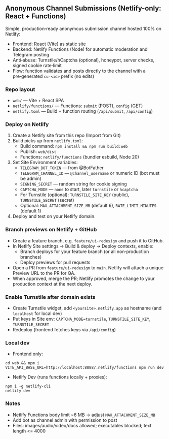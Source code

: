 ## Anonymous Channel Submissions (Netlify-only: React + Functions)

Simple, production‑ready anonymous submission channel hosted 100% on Netlify:
- Frontend: React (Vite) as static site
- Backend: Netlify Functions (Node) for automatic moderation and Telegram posting
- Anti‑abuse: Turnstile/hCaptcha (optional), honeypot, server checks, signed cookie rate‑limit
- Flow: function validates and posts directly to the channel with a pre‑generated `cu-<id>` prefix (no edits)

### Repo layout
- `web/` — Vite + React SPA
- `netlify/functions/` — Functions: `submit` (POST), `config` (GET)
- `netlify.toml` — Build + function routing (`/api/submit`, `/api/config`)

### Deploy on Netlify
1) Create a Netlify site from this repo (Import from Git)
2) Build picks up from `netlify.toml`:
   - Build command: `npm install && npm run build:web`
   - Publish: `web/dist`
   - Functions: `netlify/functions` (bundler esbuild, Node 20)
3) Set Site Environment variables:
   - `TELEGRAM_BOT_TOKEN` — from @BotFather
   - `TELEGRAM_CHANNEL_ID` — `@channel_username` or numeric ID (bot must be admin)
   - `SIGNING_SECRET` — random string for cookie signing
   - `CAPTCHA_MODE` — `none` to start, later `turnstile` or `hcaptcha`
   - For Turnstile (optional): `TURNSTILE_SITE_KEY` (public), `TURNSTILE_SECRET` (secret)
   - Optional: `MAX_ATTACHMENT_SIZE_MB` (default 6), `RATE_LIMIT_MINUTES` (default 1)
4) Deploy and test on your Netlify domain.

### Branch previews on Netlify + GitHub
- Create a feature branch, e.g. `feature/ui-redesign` and push it to GitHub.
- In Netlify Site settings → Build & deploy → Deploy contexts, enable:
  - Branch deploys for your feature branch (or all non‑production branches)
  - Deploy previews for pull requests
- Open a PR from `feature/ui-redesign` to `main`. Netlify will attach a unique Preview URL to the PR for QA.
- When approved, merge the PR; Netlify promotes the change to your production context at the next deploy.

### Enable Turnstile after domain exists
- Create Turnstile widget, add `<yoursite>.netlify.app` as hostname (and `localhost` for local dev)
- Put keys in Site env: `CAPTCHA_MODE=turnstile`, `TURNSTILE_SITE_KEY`, `TURNSTILE_SECRET`
- Redeploy (frontend fetches keys via `/api/config`)

### Local dev
- Frontend only:
```
cd web && npm i
VITE_API_BASE_URL=http://localhost:8888/.netlify/functions npm run dev
```
- Netlify Dev (runs functions locally + proxies):
```
npm i -g netlify-cli
netlify dev
```

### Notes
- Netlify Functions body limit ~6 MB → adjust `MAX_ATTACHMENT_SIZE_MB`
- Add bot as channel admin with permission to post
- Files: images/audio/video/docs allowed; executables blocked; text length <= 4000
